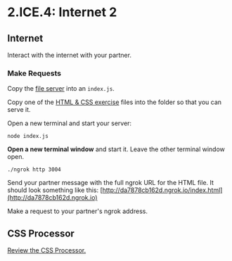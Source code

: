 # 2.ICE.4: Internet 2

## Internet

Interact with the internet with your partner.

### Make Requests

Copy the [file server](../2.9-file-server.md) into an `index.js`.

Copy one of the [HTML & CSS exercise](../../1-front-end-basics/1.1-html-and-css/) files into the folder so that you can serve it.

Open a new terminal and start your server:

```text
node index.js
```

**Open a new terminal window** and start it. Leave the other terminal window open.

```text
./ngrok http 3004
```

Send your partner message with the full ngrok URL for the HTML file. It should look something like this: [http://da7878cb162d.ngrok.io/index.html](http://da7878cb162d.ngrok.io)

Make a request to your partner's ngrok address.

## CSS Processor

[Review the CSS Processor.](../../course-logistics/course-methodology.md)


